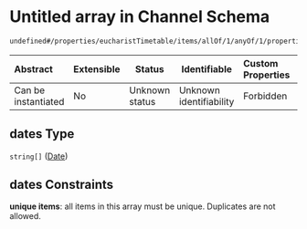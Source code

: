 # Untitled array in Channel Schema

```txt
undefined#/properties/eucharistTimetable/items/allOf/1/anyOf/1/properties/dates
```




| Abstract            | Extensible | Status         | Identifiable            | Custom Properties | Additional Properties | Access Restrictions | Defined In                                                                 |
| :------------------ | ---------- | -------------- | ----------------------- | :---------------- | --------------------- | ------------------- | -------------------------------------------------------------------------- |
| Can be instantiated | No         | Unknown status | Unknown identifiability | Forbidden         | Allowed               | none                | [channel.schema.json\*](../out/channel.schema.json "open original schema") |

## dates Type

`string[]` ([Date](channel-properties-eucharisttimetable-timetable-entry-allof-timetable-entry-date-descriptor-anyof-exact-date-descriptor-properties-dates-date.md))

## dates Constraints

**unique items**: all items in this array must be unique. Duplicates are not allowed.

